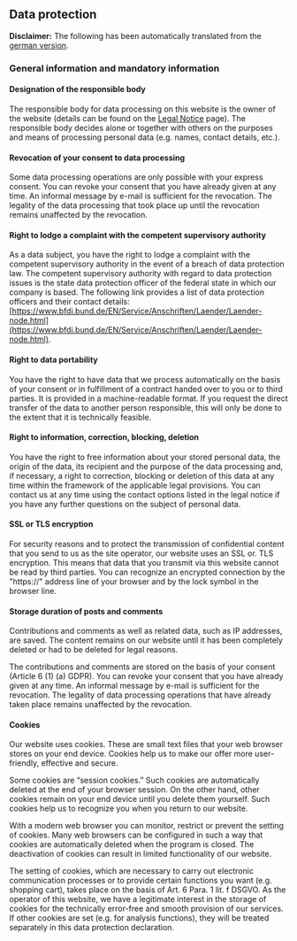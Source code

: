 ## Data protection

**Disclaimer:** The following has been automatically translated from the [german version](./privacy-policy.html#german).

### General information and mandatory information

#### Designation of the responsible body

The responsible body for data processing on this website is the owner of the website (details can be found on the [Legal Notice](./legal-notice.html) page).
The responsible body decides alone or together with others on the purposes and means of processing personal data (e.g. names, contact details, etc.).

#### Revocation of your consent to data processing

Some data processing operations are only possible with your express consent. You can revoke your consent that you have already given at any time. An informal message by e-mail is sufficient for the revocation. The legality of the data processing that took place up until the revocation remains unaffected by the revocation.

#### Right to lodge a complaint with the competent supervisory authority

As a data subject, you have the right to lodge a complaint with the competent supervisory authority in the event of a breach of data protection law. The competent supervisory authority with regard to data protection issues is the state data protection officer of the federal state in which our company is based. The following link provides a list of data protection officers and their contact details: [https://www.bfdi.bund.de/EN/Service/Anschriften/Laender/Laender-node.html](https://www.bfdi.bund.de/EN/Service/Anschriften/Laender/Laender-node.html).

#### Right to data portability

You have the right to have data that we process automatically on the basis of your consent or in fulfillment of a contract handed over to you or to third parties. It is provided in a machine-readable format. If you request the direct transfer of the data to another person responsible, this will only be done to the extent that it is technically feasible.

#### Right to information, correction, blocking, deletion

You have the right to free information about your stored personal data, the origin of the data, its recipient and the purpose of the data processing and, if necessary, a right to correction, blocking or deletion of this data at any time within the framework of the applicable legal provisions. You can contact us at any time using the contact options listed in the legal notice if you have any further questions on the subject of personal data.

#### SSL or TLS encryption

For security reasons and to protect the transmission of confidential content that you send to us as the site operator, our website uses an SSL or. TLS encryption. This means that data that you transmit via this website cannot be read by third parties. You can recognize an encrypted connection by the "https://" address line of your browser and by the lock symbol in the browser line.

#### Storage duration of posts and comments

Contributions and comments as well as related data, such as IP addresses, are saved. The content remains on our website until it has been completely deleted or had to be deleted for legal reasons.

The contributions and comments are stored on the basis of your consent (Article 6 (1) (a) GDPR). You can revoke your consent that you have already given at any time. An informal message by e-mail is sufficient for the revocation. The legality of data processing operations that have already taken place remains unaffected by the revocation.

#### Cookies

Our website uses cookies. These are small text files that your web browser stores on your end device. Cookies help us to make our offer more user-friendly, effective and secure.

Some cookies are “session cookies.” Such cookies are automatically deleted at the end of your browser session. On the other hand, other cookies remain on your end device until you delete them yourself. Such cookies help us to recognize you when you return to our website.

With a modern web browser you can monitor, restrict or prevent the setting of cookies. Many web browsers can be configured in such a way that cookies are automatically deleted when the program is closed. The deactivation of cookies can result in limited functionality of our website.

The setting of cookies, which are necessary to carry out electronic communication processes or to provide certain functions you want (e.g. shopping cart), takes place on the basis of Art. 6 Para. 1 lit. f DSGVO. As the operator of this website, we have a legitimate interest in the storage of cookies for the technically error-free and smooth provision of our services. If other cookies are set (e.g. for analysis functions), they will be treated separately in this data protection declaration.
